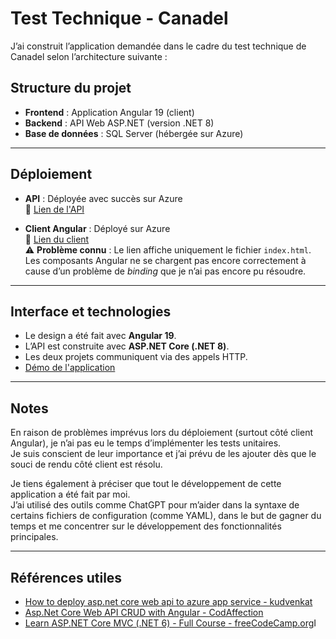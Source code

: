 # Test Technique - Canadel

J’ai construit l’application demandée dans le cadre du test technique de Canadel selon l’architecture suivante :

## Structure du projet

- **Frontend** : Application Angular 19 (client)
- **Backend** : API Web ASP.NET (version .NET 8)
- **Base de données** : SQL Server (hébergée sur Azure)

---

## Déploiement

- **API** : Déployée avec succès sur Azure  
  🔗 [Lien de l'API](https://canadelwebapi-bxcre3ctdva9bscr.canadacentral-01.azurewebsites.net)

- **Client Angular** : Déployé sur Azure  
  🔗 [Lien du client](https://angularclientapp-hcfwcgb7fhdcaphz.scm.canadacentral-01.azurewebsites.net/wwwroot)  
  ⚠️ **Problème connu** : Le lien affiche uniquement le fichier `index.html`. Les composants Angular ne se chargent pas encore correctement à cause d’un problème de *binding* que je n’ai pas encore pu résoudre.

---

## Interface et technologies

- Le design a été fait avec **Angular 19**.
- L’API est construite avec **ASP.NET Core (.NET 8)**.
- Les deux projets communiquent via des appels HTTP.
- [Démo de l'application](https://youtu.be/khFIvU4RSY0)

---

## Notes

En raison de problèmes imprévus lors du déploiement (surtout côté client Angular), je n’ai pas eu le temps d’implémenter les tests unitaires.  
Je suis conscient de leur importance et j’ai prévu de les ajouter dès que le souci de rendu côté client est résolu.

Je tiens également à préciser que tout le développement de cette application a été fait par moi.  
J’ai utilisé des outils comme ChatGPT pour m’aider dans la syntaxe de certains fichiers de configuration (comme YAML), dans le but de gagner du temps et me concentrer sur le développement des fonctionnalités principales.

---

## Références utiles

- [How to deploy asp.net core web api to azure app service - kudvenkat](https://www.youtube.com/watch?v=MP4zatl3jF8)
- [Asp.Net Core Web API CRUD with Angular - CodAffection](https://www.youtube.com/watch?v=OZGdKYzUYvU)
- [Learn ASP.NET Core MVC (.NET 6) - Full Course - freeCodeCamp.org](https://www.youtube.com/watch?v=hZ1DASYd9rk)I